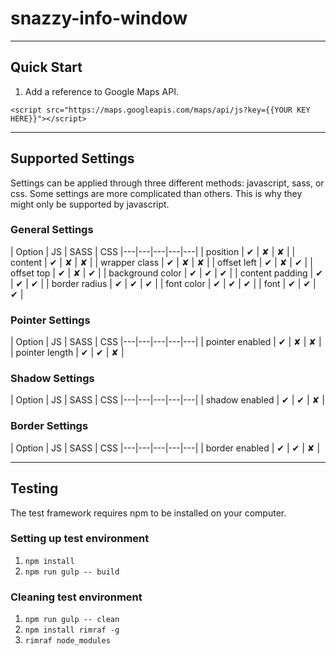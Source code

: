 # snazzy-info-window
---

## Quick Start
1. Add a reference to Google Maps API.

```
<script src="https://maps.googleapis.com/maps/api/js?key={{YOUR KEY HERE}}"></script>
```

---

## Supported Settings

Settings can be applied through three different methods: javascript, sass, or css. Some settings are more complicated than others. This is why they might only be supported by javascript.

### General Settings

| Option | JS | SASS | CSS
|---|---|---|---|---|
| position | ✔ | ✘ | ✘ |
| content | ✔ | ✘ | ✘ |
| wrapper class | ✔ | ✘ | ✘ |
| offset left | ✔ | ✘ | ✔ |
| offset top | ✔ | ✘ | ✔ |
| background color | ✔ | ✔ | ✔ |
| content padding | ✔ | ✔ | ✔ |
| border radius | ✔ | ✔ | ✔ |
| font color | ✔ | ✔ | ✔ |
| font | ✔ | ✔ | ✔ |

### Pointer Settings

| Option | JS | SASS | CSS
|---|---|---|---|---|
| pointer enabled | ✔ | ✘ | ✘ |
| pointer length | ✔ | ✔ | ✘ |

### Shadow Settings

| Option | JS | SASS | CSS
|---|---|---|---|---|
| shadow enabled | ✔ | ✔ | ✘ |

### Border Settings

| Option | JS | SASS | CSS
|---|---|---|---|---|
| border enabled | ✔ | ✔ | ✘ |


---



## Testing

The test framework requires npm to be installed on your computer.

### Setting up test environment
1. ``` npm install ```
2. ``` npm run gulp -- build ```

### Cleaning test environment
1. ``` npm run gulp -- clean ```
2. ``` npm install rimraf -g ```
3. ``` rimraf node_modules ```
